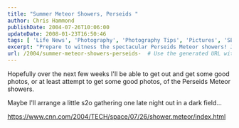 ```yaml
---
title: "Summer Meteor Showers, Perseids "
author: Chris Hammond
publishDate: 2004-07-26T10:06:00
updateDate: 2008-01-23T16:50:46
tags: [ 'Life News', 'Photography', 'Photography Tips', 'Pictures', 'SEO', 'Site News' ]
excerpt: "Prepare to witness the spectacular Perseids Meteor showers! Join us for a stargazing gathering under the night sky to capture this cosmic event."
url: /2004/summer-meteor-showers-perseids-  # Use the generated URL with year
---
```

<P>Hopefully over the next few weeks I'll be able to get out and get some good photos, or at least attempt to get some good photos, of the Perseids Meteor showers.</P> <P>Maybe I'll arrange a little s2o gathering one late night out in a dark field...</P> <P><A href="https://www.cnn.com/2004/TECH/space/07/26/shower.meteor/index.html">https://www.cnn.com/2004/TECH/space/07/26/shower.meteor/index.html</A></P>

